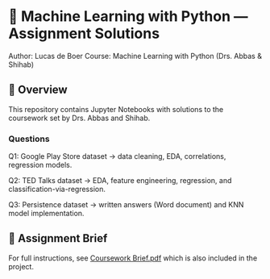 # 📘 Machine Learning with Python — Assignment Solutions

Author: Lucas de Boer
Course: Machine Learning with Python (Drs. Abbas & Shihab)

## 📂 Overview

This repository contains Jupyter Notebooks with solutions to the coursework set by Drs. Abbas and Shihab.

### Questions

Q1: Google Play Store dataset → data cleaning, EDA, correlations, regression models.

Q2: TED Talks dataset → EDA, feature engineering, regression, and classification-via-regression.

Q3: Persistence dataset → written answers (Word document) and KNN model implementation.

## 📄 Assignment Brief

For full instructions, see [Coursework Brief.pdf](https://github.com/user-attachments/files/22517020/Coursework.Brief.pdf)
which is also included in the project.
